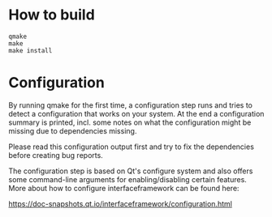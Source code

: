 # How to build

	qmake
	make
	make install
	

# Configuration

By running qmake for the first time, a configuration step runs and tries to detect a configuration that works on your
system. At the end a configuration summary is printed, incl. some notes on what the configuration might be missing
due to dependencies missing.

Please read this configuration output first and try to fix the dependencies before creating bug reports.

The configuration step is based on Qt's configure system and also offers some command-line arguments for enabling/disabling
certain features. More about how to configure interfaceframework can be found here:

https://doc-snapshots.qt.io/interfaceframework/configuration.html
